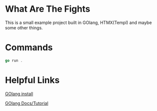 # What Are The Fights
This is a small example project built in GOlang, HTMX(Templ) and maybe some other things.

# Commands

```GO
go run .
```

# Helpful Links
[GOlang install](https://go.dev/doc/install)

[GOlang Docs/Tutorial](https://go.dev/doc/tutorial/getting-started)
